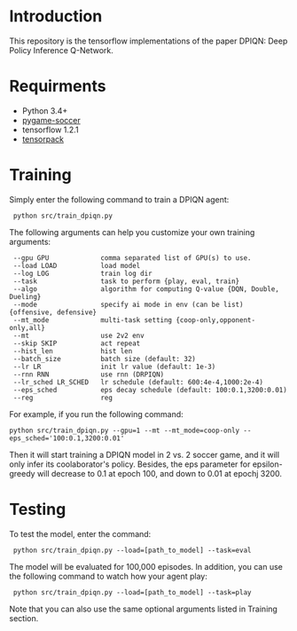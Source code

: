 # Introduction
This repository is the tensorflow implementations of the paper DPIQN: Deep Policy Inference Q-Network.
# Requirments
- Python 3.4+
- [pygame-soccer](https://github.com/ebola777/pygame-soccer)
- tensorflow 1.2.1
- [tensorpack](https://github.com/ppwwyyxx/tensorpack)

# Training
Simply enter the following command to train a DPIQN agent:
```
 python src/train_dpiqn.py
```
 
The following arguments can help you customize your own training arguments:
 ```
  --gpu GPU             comma separated list of GPU(s) to use.
  --load LOAD           load model
  --log LOG             train log dir
  --task                task to perform {play, eval, train}
  --algo                algorithm for computing Q-value {DQN, Double, Dueling}
  --mode                specify ai mode in env (can be list) {offensive, defensive}
  --mt_mode             multi-task setting {coop-only,opponent-only,all}
  --mt                  use 2v2 env
  --skip SKIP           act repeat
  --hist_len            hist len
  --batch_size          batch size (default: 32)
  --lr LR               init lr value (default: 1e-3)
  --rnn RNN             use rnn (DRPIQN)
  --lr_sched LR_SCHED   lr schedule (default: 600:4e-4,1000:2e-4)
  --eps_sched           eps decay schedule (default: 100:0.1,3200:0.01)
  --reg                 reg
```
For example, if you run the following command:
```
python src/train_dpiqn.py --gpu=1 --mt --mt_mode=coop-only --eps_sched='100:0.1,3200:0.01' 
```
Then it will start training a DPIQN model in 2 vs. 2 soccer game, and it will only infer its coolaborator's policy. Besides, the eps parameter for epsilon-greedy will decrease to 0.1 at epoch 100, and down to 0.01 at epochj 3200. 

# Testing
To test the model, enter the command:
```
 python src/train_dpiqn.py --load=[path_to_model] --task=eval
```
The model will be evaluated for 100,000 episodes. In addition, you can use the following command to watch how your agent play:
```
 python src/train_dpiqn.py --load=[path_to_model] --task=play
```
Note that you can also use the same optional arguments listed in Training section.
